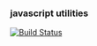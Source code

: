 ### javascript utilities

[![Build Status](https://travis-ci.org/minond/jtils.svg)](https://travis-ci.org/minond/jtils)
